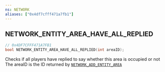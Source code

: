 ```yaml
---
ns: NETWORK
aliases: ["0x4df7cfff471a7fb1"]
---
```

## NETWORK_ENTITY_AREA_HAVE_ALL_REPLIED

```c
// 0x4DF7CFFF471A7FB1
bool NETWORK_ENTITY_AREA_HAVE_ALL_REPLIED(int areaID);
```

Checks if all players have replied to say whether this area is occupied or not The areaID is the ID returned by [`NETWORK_ADD_ENTITY_AREA`](#_0x494C8FB299290269)

